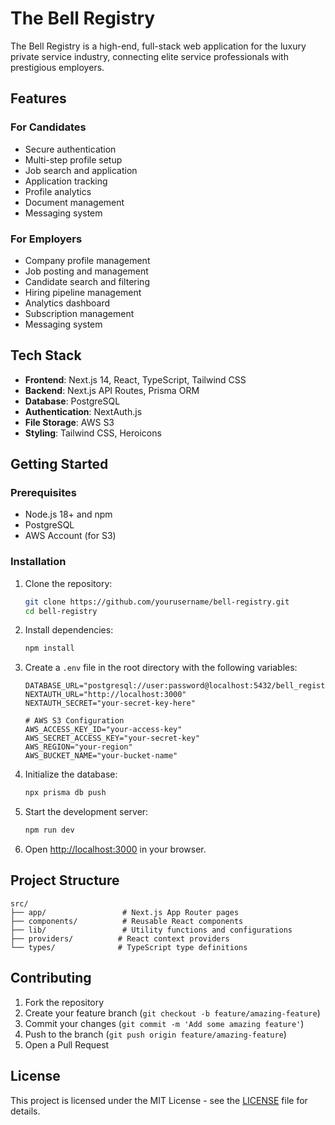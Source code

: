 # The Bell Registry

The Bell Registry is a high-end, full-stack web application for the luxury private service industry, connecting elite service professionals with prestigious employers.

## Features

### For Candidates
- Secure authentication
- Multi-step profile setup
- Job search and application
- Application tracking
- Profile analytics
- Document management
- Messaging system

### For Employers
- Company profile management
- Job posting and management
- Candidate search and filtering
- Hiring pipeline management
- Analytics dashboard
- Subscription management
- Messaging system

## Tech Stack

- **Frontend**: Next.js 14, React, TypeScript, Tailwind CSS
- **Backend**: Next.js API Routes, Prisma ORM
- **Database**: PostgreSQL
- **Authentication**: NextAuth.js
- **File Storage**: AWS S3
- **Styling**: Tailwind CSS, Heroicons

## Getting Started

### Prerequisites

- Node.js 18+ and npm
- PostgreSQL
- AWS Account (for S3)

### Installation

1. Clone the repository:
   ```bash
   git clone https://github.com/yourusername/bell-registry.git
   cd bell-registry
   ```

2. Install dependencies:
   ```bash
   npm install
   ```

3. Create a `.env` file in the root directory with the following variables:
   ```
   DATABASE_URL="postgresql://user:password@localhost:5432/bell_registry_db"
   NEXTAUTH_URL="http://localhost:3000"
   NEXTAUTH_SECRET="your-secret-key-here"
   
   # AWS S3 Configuration
   AWS_ACCESS_KEY_ID="your-access-key"
   AWS_SECRET_ACCESS_KEY="your-secret-key"
   AWS_REGION="your-region"
   AWS_BUCKET_NAME="your-bucket-name"
   ```

4. Initialize the database:
   ```bash
   npx prisma db push
   ```

5. Start the development server:
   ```bash
   npm run dev
   ```

6. Open [http://localhost:3000](http://localhost:3000) in your browser.

## Project Structure

```
src/
├── app/                 # Next.js App Router pages
├── components/          # Reusable React components
├── lib/                 # Utility functions and configurations
├── providers/          # React context providers
└── types/              # TypeScript type definitions
```

## Contributing

1. Fork the repository
2. Create your feature branch (`git checkout -b feature/amazing-feature`)
3. Commit your changes (`git commit -m 'Add some amazing feature'`)
4. Push to the branch (`git push origin feature/amazing-feature`)
5. Open a Pull Request

## License

This project is licensed under the MIT License - see the [LICENSE](LICENSE) file for details.
